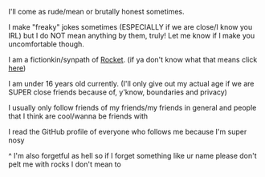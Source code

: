 I'll come as rude/mean or brutally honest sometimes.

I make "freaky" jokes sometimes (ESPECIALLY if we are close/I know you IRL) but I do NOT mean anything by them, truly! Let me know if I make you uncomfortable though.

I am a fictionkin/synpath of [Rocket](https://phighting.wiki/Rocket). (if ya don't know what that means click [here](https://fkin.carrd.co/))

I am under 16 years old currently. (I'll only give out my actual age if we are SUPER close friends because of, y'know, boundaries and privacy)

I usually only follow friends of my friends/my friends in general and people that I think are cool/wanna be friends with

I read the GitHub profile of everyone who follows me because I'm super nosy

^ I'm also forgetful as hell so if I forget something like ur name please don't pelt me with rocks I don't mean to
